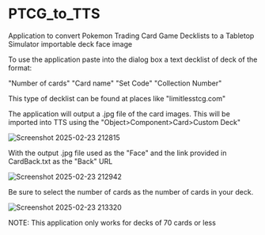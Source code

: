 # PTCG_to_TTS
 Application to convert Pokemon Trading Card Game Decklists to a Tabletop Simulator importable deck face image

 To use the application paste into the dialog box a text decklist of deck of the format: 
 
 "Number of cards" "Card name" "Set Code" "Collection Number"

 This type of decklist can be found at places like "limitlesstcg.com"


 

 The application will output a .jpg file of the card images. This will be imported into TTS using the "Object>Component>Card>Custom Deck"

 ![Screenshot 2025-02-23 212815](https://github.com/user-attachments/assets/93441a2d-7b7a-43bf-bda6-51965ae26e3b)

 With the output .jpg file used as the "Face" and the link provided in CardBack.txt as the "Back" URL

 ![Screenshot 2025-02-23 212942](https://github.com/user-attachments/assets/4d0550d6-5f45-447a-ac57-96a54a204ae4)

 Be sure to select the number of cards as the number of cards in your deck. 

 ![Screenshot 2025-02-23 213320](https://github.com/user-attachments/assets/c29a7ff5-658e-46ab-8081-0ce7f1754ae1)

 NOTE: This application only works for decks of 70 cards or less

